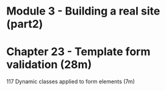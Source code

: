 # Module 3 - Building a real site (part2)

# Chapter 23 - Template form validation (28m)

117 Dynamic classes applied to form elements (7m)